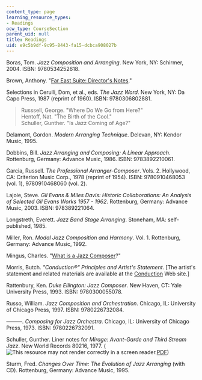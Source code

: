 ```yaml
---
content_type: page
learning_resource_types:
- Readings
ocw_type: CourseSection
parent_uid: null
title: Readings
uid: e9c5b9df-9c95-8443-fa15-dcbca908027b
---
```


Boras, Tom. _Jazz Composition and Arranging_. New York, NY: Schirmer, 2004. ISBN: 9780534252618.

Brown, Anthony. "[Far East Suite: Director's Notes](http://www.fifthstreammusic.org/far-east-suite-the-directors-notes)."

Selections in Cerulli, Dom, et al., eds. _The Jazz Word_. New York, NY: Da Capo Press, 1987 (reprint of 1960). ISBN: 9780306802881.

> Russsell, George. "Where Do We Go from Here?"  
> Hentoff, Nat. "The Birth of the Cool."  
> Schuller, Gunther. "Is Jazz Coming of Age?"

Delamont, Gordon. _Modern Arranging Technique_. Delevan, NY: Kendor Music, 1995.

Dobbins, Bill. _Jazz Arranging and Composing: A Linear Approach_. Rottenburg, Germany: Advance Music, 1986. ISBN: 9783892210061.

Garcia, Russell. _The Professional Arranger-Composer_. Vols. 2. Hollywood, CA: Criterion Music Corp., 1978 (reprint of 1954). ISBN: 9780910468053 (vol. 1), 9780910468060 (vol. 2).

Lajoie, Steve. _Gil Evans & Miles Davis: Historic Collaborations: An Analysis of Selected Gil Evans Works 1957 - 1962_. Rottenburg, Germany: Advance Music, 2003. ISBN: 978389221064.

Longstreth, Everett. _Jazz Band Stage Arranging_. Stoneham, MA: self-published, 1985.

Miller, Ron. _Modal Jazz Composition and Harmony_. Vol. 1. Rottenburg, Germany: Advance Music, 1992.

Mingus, Charles. "[What is a Jazz Composer](https://www.charlesmingus.com/mingus/what-is-a-jazz-composer)?"

Morris, Butch. _"Conduction®" Principles and Artist's Statement_. \[The artist's statement and related materials are available at the [Conduction](http://www.conduction.us/) Web site.\]

Rattenbury, Ken. _Duke Ellington: Jazz Composer_. New Haven, CT: Yale University Press, 1993. ISBN: 9780300055078.

Russo, William. _Jazz Composition and Orchestration_. Chicago, IL: University of Chicago Press, 1997. ISBN: 9780226732084.

———. _Composing for Jazz Orchestra_. Chicago, IL: University of Chicago Press, 1973. ISBN: 9780226732091.

Schuller, Gunther. Liner notes for _Mirage: Avant-Garde and Third Stream Jazz_. New World Records 80216, 1977. (![This resource may not render correctly in a screen reader.](/images/inacessible.gif)[PDF](https://nwr-site-liner-notes.s3.amazonaws.com/80216.pdf))

Sturm, Fred. _Changes Over Time: The Evolution of Jazz Arranging_ (with CD). Rottenburg, Germany: Advance Music, 1995.